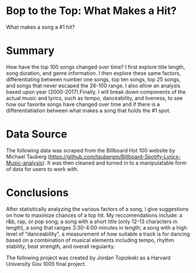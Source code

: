 # Bop to the Top: What Makes a Hit?
What makes a song a #1 hit?

# Summary
How have the top 100 songs changed over time? I first explore title length, song duration, and genre information. I then explore these same factors, differentiating between number one songs, top ten songs, top 25 songs, and songs that never escaped the 26-100 range. I also allow an analysis based upon year (2000-2017).Finally, I will break down components of the actual music and lyrics, such as tempo, danceability, and liveness, to see how our favorite songs have changed over time and if there is a differentiatiation between what makes a song that holds the #1 spot.

# Data Source
The following data was scraped from the Billboard Hot 100 website by Michael Tauberg (https://github.com/taubergm/Billboard-Spotify-Lyrics-Music-analysis). It was then cleaned and turned in to a manipulatable form of data for users to work with.

# Conclusions
After statistically analyzing the various factors of a song, I give suggestions on how to maximize chances of a top hit. My reccomendations include: a r&b, rap, or pop song; a song with a short title (only 12-13 characters in length), a song that ranges 3:30-4:00 minutes in length; a song with a high level of "danceability", a measurement of how suitable a track is for dancing based on a combination of musical elements including tempo, rhythm stability, beat strength, and overall regularity.


The following project was created by Jordan Topoleski as a Harvard University Gov 1005 final project.
